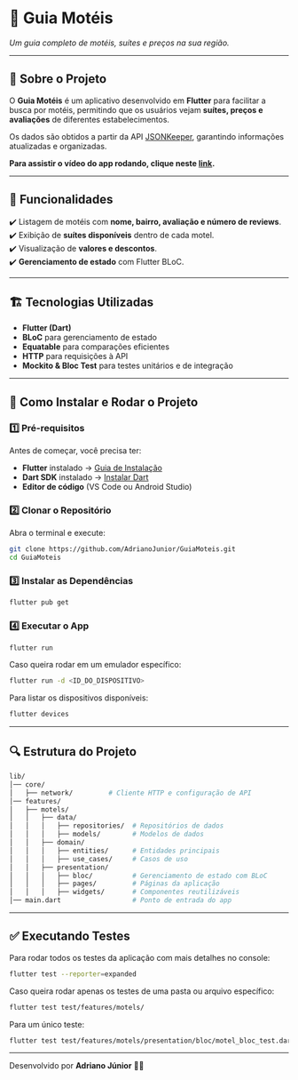 # 🏨 **Guia Motéis**
_Um guia completo de motéis, suítes e preços na sua região._

---

## 📌 **Sobre o Projeto**
O **Guia Motéis** é um aplicativo desenvolvido em **Flutter** para facilitar a busca por motéis, permitindo que os usuários vejam **suítes, preços e avaliações** de diferentes estabelecimentos.

Os dados são obtidos a partir da API [JSONKeeper](https://www.jsonkeeper.com/b/1IXK), garantindo informações atualizadas e organizadas.

**Para assistir o vídeo do app rodando, clique neste [link](https://youtube.com/shorts/SPtPzy5-xic?feature=share).**

---

## 📲 **Funcionalidades**
✔️ Listagem de motéis com **nome, bairro, avaliação e número de reviews**.  
✔️ Exibição de **suítes disponíveis** dentro de cada motel.  
✔️ Visualização de **valores e descontos**.  
✔️ **Gerenciamento de estado** com Flutter BLoC.

---

## 🏗 **Tecnologias Utilizadas**
- **Flutter (Dart)**
- **BLoC** para gerenciamento de estado
- **Equatable** para comparações eficientes
- **HTTP** para requisições à API
- **Mockito & Bloc Test** para testes unitários e de integração

---

## 🚀 **Como Instalar e Rodar o Projeto**

### **1️⃣ Pré-requisitos**
Antes de começar, você precisa ter:
- **Flutter** instalado → [Guia de Instalação](https://flutter.dev/docs/get-started/install)
- **Dart SDK** instalado → [Instalar Dart](https://dart.dev/get-dart)
- **Editor de código** (VS Code ou Android Studio)

### **2️⃣ Clonar o Repositório**
Abra o terminal e execute:
```sh
git clone https://github.com/AdrianoJunior/GuiaMoteis.git
cd GuiaMoteis
```

### **3️⃣ Instalar as Dependências**
```sh
flutter pub get
```

### **4️⃣ Executar o App**
```sh
flutter run
```

Caso queira rodar em um emulador específico:
```sh
flutter run -d <ID_DO_DISPOSITIVO>
```
Para listar os dispositivos disponíveis:
```sh
flutter devices
```

---

## 🔍 **Estrutura do Projeto**
```sh
lib/
│── core/
│   ├── network/         # Cliente HTTP e configuração de API
│── features/
│   ├── motels/
│   │   ├── data/
│   │   │   ├── repositories/  # Repositórios de dados
│   │   │   ├── models/        # Modelos de dados
│   │   ├── domain/
│   │   │   ├── entities/      # Entidades principais
│   │   │   ├── use_cases/     # Casos de uso
│   │   ├── presentation/
│   │   │   ├── bloc/          # Gerenciamento de estado com BLoC
│   │   │   ├── pages/         # Páginas da aplicação
│   │   │   ├── widgets/       # Componentes reutilizáveis
│── main.dart                  # Ponto de entrada do app
```

---

## ✅ **Executando Testes**
Para rodar todos os testes da aplicação com mais detalhes no console:
```sh
flutter test --reporter=expanded
```
Caso queira rodar apenas os testes de uma pasta ou arquivo específico:
```sh
flutter test test/features/motels/
```
Para um único teste:
```sh
flutter test test/features/motels/presentation/bloc/motel_bloc_test.dart
```

---

Desenvolvido por **Adriano Júnior** 💙🚀